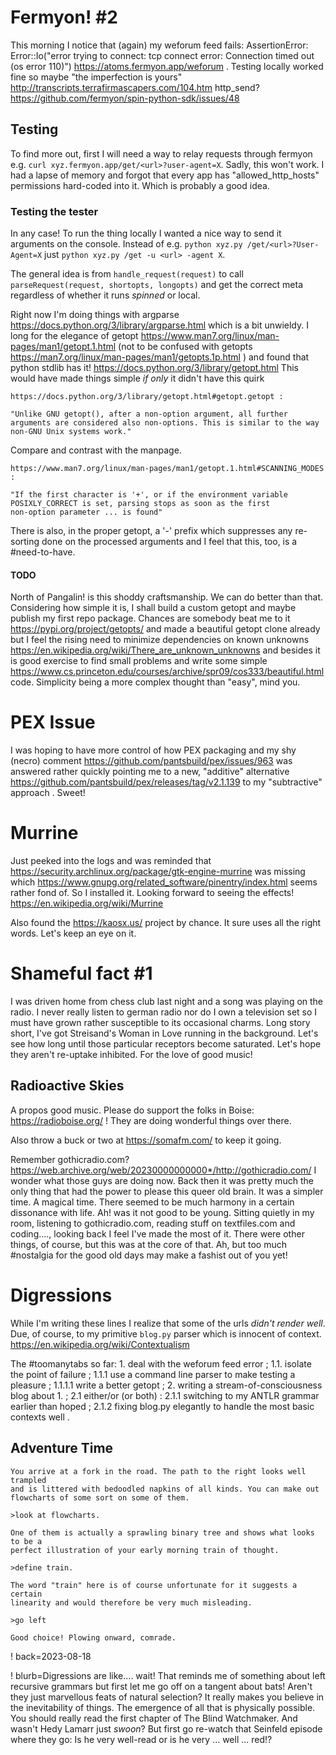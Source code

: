 # Fermyon! #2

This morning I notice that (again) my weforum feed fails: AssertionError: Error::Io("error trying to connect: tcp connect error: Connection timed out (os error 110)") https://atoms.fermyon.app/weforum . Testing locally worked fine so maybe "the imperfection is yours" http://transcripts.terrafirmascapers.com/104.htm http_send? https://github.com/fermyon/spin-python-sdk/issues/48

## Testing

To find more out, first I will need a way to relay requests through fermyon e.g. `curl xyz.fermyon.app/get/<url>?user-agent=X`. Sadly, this won't work. I had a lapse of memory and forgot that every app has "allowed_http_hosts" permissions hard-coded into it. Which is probably a good idea.

### Testing the tester

In any case! To run the thing locally I wanted a nice way to send it arguments on the console. Instead of e.g. `python xyz.py /get/<url>?User-Agent=X` just `python xyz.py /get -u <url> -agent X`.

The general idea is from `handle_request(request)` to call `parseRequest(request, shortopts, longopts)` and get the correct meta regardless of whether it runs *spinned* or local.

Right now I'm doing things with argparse https://docs.python.org/3/library/argparse.html which is a bit unwieldy. I long for the elegance of getopt https://www.man7.org/linux/man-pages/man1/getopt.1.html (not to be confused with getopts https://man7.org/linux/man-pages/man1/getopts.1p.html ) and found that python stdlib has it! https://docs.python.org/3/library/getopt.html This would have made things simple *if only* it didn't have this quirk

	https://docs.python.org/3/library/getopt.html#getopt.getopt :

	"Unlike GNU getopt(), after a non-option argument, all further arguments are considered also non-options. This is similar to the way non-GNU Unix systems work."

Compare and contrast with the manpage.

	https://www.man7.org/linux/man-pages/man1/getopt.1.html#SCANNING_MODES :

	"If the first character is '+', or if the environment variable
	POSIXLY_CORRECT is set, parsing stops as soon as the first
	non-option parameter ... is found"

There is also, in the proper getopt, a '-' prefix which suppresses any re-sorting done on the processed arguments and I feel that this, too, is a #need-to-have.

#### TODO

North of Pangalin! is this shoddy craftsmanship. We can do better than that. Considering how simple it is, I shall build a custom getopt and maybe publish my first repo package. Chances are somebody beat me to it https://pypi.org/project/getopts/ and made a beautiful getopt clone already but I feel the rising need to minimize dependencies on known unknowns https://en.wikipedia.org/wiki/There_are_unknown_unknowns and besides it is good exercise to find small problems and write some simple https://www.cs.princeton.edu/courses/archive/spr09/cos333/beautiful.html code. Simplicity being a more complex thought than "easy", mind you.

# PEX Issue

I was hoping to have more control of how PEX packaging and my shy (necro) comment https://github.com/pantsbuild/pex/issues/963 was answered rather quickly pointing me to a new, "additive" alternative https://github.com/pantsbuild/pex/releases/tag/v2.1.139 to my "subtractive" approach . Sweet!

# Murrine

Just peeked into the logs and was reminded that https://security.archlinux.org/package/gtk-engine-murrine was missing which https://www.gnupg.org/related_software/pinentry/index.html seems rather fond of. So I installed it. Looking forward to seeing the effects! https://en.wikipedia.org/wiki/Murrine

Also found the https://kaosx.us/ project by chance. It sure uses all the right words. Let's keep an eye on it.

# Shameful fact #1

I was driven home from chess club last night and a song was playing on the radio. I never really listen to german radio nor do I own a television set so I must have grown rather susceptible to its occasional charms. Long story short, I've got Streisand's Woman in Love running in the background. Let's see how long until those particular receptors become saturated. Let's hope they aren't re-uptake inhibited. For the love of good music!

## Radioactive Skies

A propos good music. Please do support the folks in Boise: https://radioboise.org/ ! They are doing wonderful things over there.

Also throw a buck or two at https://somafm.com/ to keep it going.

Remember gothicradio.com? https://web.archive.org/web/20230000000000*/http://gothicradio.com/ I wonder what those guys are doing now. Back then it was pretty much the only thing that had the power to please this queer old brain. It was a simpler time. A magical time. There seemed to be much harmony in a certain dissonance with life. Ah! was it not good to be young. Sitting quietly in my room, listening to gothicradio.com, reading stuff on textfiles.com and coding...., looking back I feel I've made the most of it. There were other things, of course, but this was at the core of that. Ah, but too much #nostalgia for the good old days may make a fashist out of you yet!

# Digressions

While I'm writing these lines I realize that some of the urls _didn't render well_. Due, of course, to my primitive `blog.py` parser which is innocent of context. https://en.wikipedia.org/wiki/Contextualism

The #toomanytabs so far: 1. deal with the weforum feed error ; 1.1. isolate the point of failure ; 1.1.1 use a command line parser to make testing a pleasure ; 1.1.1.1 write a better getopt ; 2. writing a stream-of-consciousness blog about 1. ; 2.1 either/or (or both) : 2.1.1 switching to my ANTLR grammar earlier than hoped ; 2.1.2 fixing blog.py elegantly to handle the most basic contexts well .

## Adventure Time

	You arrive at a fork in the road. The path to the right looks well trampled
	and is littered with bedoodled napkins of all kinds. You can make out
	flowcharts of some sort on some of them.

	>look at flowcharts.

	One of them is actually a sprawling binary tree and shows what looks to be a
	perfect illustration of your early morning train of thought.

	>define train.

	The word "train" here is of course unfortunate for it suggests a certain
	linearity and would therefore be very much misleading.

	>go left

	Good choice! Plowing onward, comrade.


! back=2023-08-18

! blurb=Digressions are like.... wait! That reminds me of something about left recursive grammars but first let me go off on a tangent about bats! Aren't they just marvellous feats of natural selection? It really makes you believe in the inevitability of things. The emergence of all that is physically possible. You should really read the first chapter of The Blind Watchmaker. And wasn't Hedy Lamarr just *swoon*? But first go re-watch that Seinfeld episode where they go: Is he very well-read or is he very ... well ... red!?
